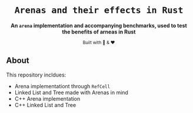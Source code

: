 <div align="center">

  <h1><code>Arenas and their effects in Rust</code></h1>

  <strong>An <code>arena</code> implementation and accompanying benchmarks, used to test the benefits of arneas in Rust </strong>

  <sub>Built with 🦀 & &#10084;</sub>
</div>

## About

This repository incldues:
- Arena implementationt through <code>RefCell</code>
- Linked List and Tree made with Arenas in mind
- C++ Arena implementation
- C++ Linked List and Tree
